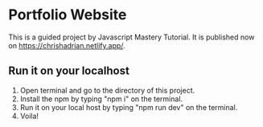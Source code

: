 # Portfolio Website
This is a guided project by Javascript Mastery Tutorial. It is published now on https://chrishadrian.netlify.app/.

## Run it on your localhost
1. Open terminal and go to the directory of this project.
2. Install the npm by typing "npm i" on the terminal.
3. Run it on your local host by typing "npm run dev" on the terminal.
4. Voila!
